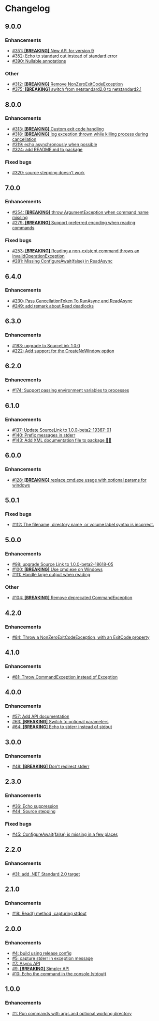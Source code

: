 # Changelog

## 9.0.0

### Enhancements

- [#351: **[BREAKING]** New API for version 9](https://github.com/adamralph/simple-exec/issues/351)
- [#352: Echo to standard out instead of standard error](https://github.com/adamralph/simple-exec/issues/352)
- [#390: Nullable annotations](https://github.com/adamralph/simple-exec/issues/390)

### Other

- [#312: **[BREAKING]** Remove NonZeroExitCodeException](https://github.com/adamralph/simple-exec/issues/312)
- [#375: **[BREAKING]** switch from netstandard2.0 to netstandard2.1](https://github.com/adamralph/simple-exec/pull/375)

## 8.0.0

### Enhancements

- [#313: **[BREAKING]** Custom exit code handling](https://github.com/adamralph/simple-exec/issues/313)
- [#318: **[BREAKING]** log exception thrown while killing process during cancellation](https://github.com/adamralph/simple-exec/pull/318)
- [#319: echo asynchronously when possible](https://github.com/adamralph/simple-exec/pull/319)
- [#324: add README.md to package](https://github.com/adamralph/simple-exec/pull/324)

### Fixed bugs

- [#320: source stepping doesn't work](https://github.com/adamralph/simple-exec/pull/320)

## 7.0.0

### Enhancements

- [#254: **[BREAKING]** throw ArgumentException when command name missing](https://github.com/adamralph/simple-exec/pull/254)
- [#279: **[BREAKING]** Support preferred encoding when reading commands](https://github.com/adamralph/simple-exec/pull/279)

### Fixed bugs

- [#253: **[BREAKING]** Reading a non-existent command throws an InvalidOperationException](https://github.com/adamralph/simple-exec/pull/253)
- [#281: Missing ConfigureAwait(false) in ReadAsync](https://github.com/adamralph/simple-exec/pull/281)

## 6.4.0

### Enhancements

- [#230: Pass CancellationToken To RunAsync and ReadAsync](https://github.com/adamralph/simple-exec/issues/230)
- [#249: add remark about Read deadlocks](https://github.com/adamralph/simple-exec/pull/249)

## 6.3.0

### Enhancements

- [#183: upgrade to SourceLink 1.0.0](https://github.com/adamralph/simple-exec/pull/183)
- [#222: Add support for the CreateNoWindow option](https://github.com/adamralph/simple-exec/issues/222)

## 6.2.0

### Enhancements

- [#174: Support passing environment variables to processes](https://github.com/adamralph/simple-exec/issues/174)

## 6.1.0

### Enhancements

- [#137: Update SourceLink to 1.0.0-beta2-19367-01](https://github.com/adamralph/simple-exec/issues/137)
- [#140: Prefix messages in stderr](https://github.com/adamralph/simple-exec/issues/140)
- [#143: Add XML documentation file to package 🤦‍♂](https://github.com/adamralph/simple-exec/issues/143)

## 6.0.0

### Enhancements

- [#128: **[BREAKING]** replace cmd.exe usage with optional params for windows](https://github.com/adamralph/simple-exec/pull/128)

## 5.0.1

### Fixed bugs

- [#112: The filename, directory name, or volume label syntax is incorrect.](https://github.com/adamralph/simple-exec/issues/112)

## 5.0.0

### Enhancements

- [#98: upgrade Source Link to 1.0.0-beta2-18618-05](https://github.com/adamralph/simple-exec/pull/98)
- [#100: **[BREAKING]** Use cmd.exe on Windows](https://github.com/adamralph/simple-exec/issues/100)
- [#111: Handle large output when reading](https://github.com/adamralph/simple-exec/pull/111)

### Other

- [#104: **[BREAKING]** Remove deprecated CommandException](https://github.com/adamralph/simple-exec/issues/104)

## 4.2.0

### Enhancements

- [#84: Throw a NonZeroExitCodeException, with an ExitCode property](https://github.com/adamralph/simple-exec/issues/84)

## 4.1.0

### Enhancements

- [#81: Throw CommandException instead of Exception](https://github.com/adamralph/simple-exec/issues/81)

## 4.0.0

### Enhancements

- [#57: Add API documentation](https://github.com/adamralph/simple-exec/issues/57)
- [#63: **[BREAKING]** Switch to optional parameters](https://github.com/adamralph/simple-exec/issues/63)
- [#64: **[BREAKING]** Echo to stderr instead of stdout](https://github.com/adamralph/simple-exec/issues/64)

## 3.0.0

### Enhancements

- [#48: **[BREAKING]** Don't redirect stderr](https://github.com/adamralph/simple-exec/issues/48)

## 2.3.0

### Enhancements

- [#36: Echo suppression](https://github.com/adamralph/simple-exec/pull/36)
- [#44: Source stepping](https://github.com/adamralph/simple-exec/pull/44)

### Fixed bugs

- [#45: ConfigureAwait(false) is missing in a few places](https://github.com/adamralph/simple-exec/pull/45)

## 2.2.0

### Enhancements

- [#31: add .NET Standard 2.0 target](https://github.com/adamralph/simple-exec/pull/31)

## 2.1.0

### Enhancements

- [#18: Read() method, capturing stdout](https://github.com/adamralph/simple-exec/issues/18)

## 2.0.0

### Enhancements

- [#4: build using release config](https://github.com/adamralph/simple-exec/pull/4)
- [#5: capture stderr in exception message](https://github.com/adamralph/simple-exec/pull/5)
- [#7: Async API](https://github.com/adamralph/simple-exec/issues/7)
- [#9: **[BREAKING]** Simpler API](https://github.com/adamralph/simple-exec/issues/9)
- [#10: Echo the command in the console (stdout)](https://github.com/adamralph/simple-exec/issues/10)

## 1.0.0

### Enhancements

- [#1: Run commands with args and optional working directory](https://github.com/adamralph/simple-exec/issues/1)
